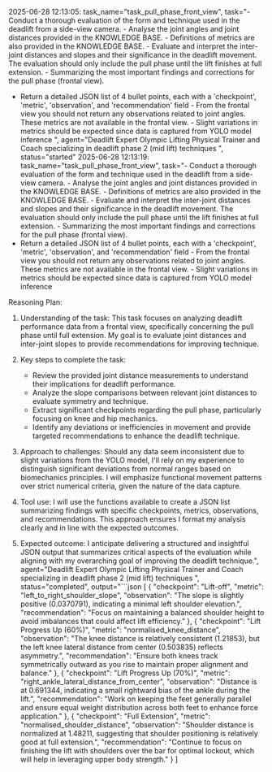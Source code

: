 2025-06-28 12:13:05: task_name="task_pull_phase_front_view", task="- Conduct a thorough evaluation of the form and technique used in the deadlift from a side-view camera. - Analyse the joint angles and joint distances provided in the KNOWLEDGE BASE. - Definitions of metrics are also provided in the KNOWLEDGE BASE. - Evaluate and interpret the inter-joint distances and slopes and their significance in the deadlift movement. The evaluation should only include the pull phase until the lift finishes at full extension. - Summarizing the most important findings and corrections for the pull phase (frontal view).
- Return a detailed JSON list of 4 bullet points, each with a 'checkpoint', 'metric', 'observation', and 'recommendation' field - From the frontal view you should not return any observations related to joint angles. These metrics are not available in the frontal view. - Slight variations in metrics should be expected since data is captured from YOLO model inference
", agent="Deadlift Expert Olympic Lifting Physical Trainer and Coach specializing in deadlift phase 2 (mid lift) techniques
", status="started"
2025-06-28 12:13:19: task_name="task_pull_phase_front_view", task="- Conduct a thorough evaluation of the form and technique used in the deadlift from a side-view camera. - Analyse the joint angles and joint distances provided in the KNOWLEDGE BASE. - Definitions of metrics are also provided in the KNOWLEDGE BASE. - Evaluate and interpret the inter-joint distances and slopes and their significance in the deadlift movement. The evaluation should only include the pull phase until the lift finishes at full extension. - Summarizing the most important findings and corrections for the pull phase (frontal view).
- Return a detailed JSON list of 4 bullet points, each with a 'checkpoint', 'metric', 'observation', and 'recommendation' field - From the frontal view you should not return any observations related to joint angles. These metrics are not available in the frontal view. - Slight variations in metrics should be expected since data is captured from YOLO model inference


Reasoning Plan:
1. Understanding of the task: This task focuses on analyzing deadlift performance data from a frontal view, specifically concerning the pull phase until full extension. My goal is to evaluate joint distances and inter-joint slopes to provide recommendations for improving technique. 

2. Key steps to complete the task:
   - Review the provided joint distance measurements to understand their implications for deadlift performance.
   - Analyze the slope comparisons between relevant joint distances to evaluate symmetry and technique.
   - Extract significant checkpoints regarding the pull phase, particularly focusing on knee and hip mechanics.
   - Identify any deviations or inefficiencies in movement and provide targeted recommendations to enhance the deadlift technique.

3. Approach to challenges: Should any data seem inconsistent due to slight variations from the YOLO model, I'll rely on my experience to distinguish significant deviations from normal ranges based on biomechanics principles. I will emphasize functional movement patterns over strict numerical criteria, given the nature of the data capture.

4. Tool use: I will use the functions available to create a JSON list summarizing findings with specific checkpoints, metrics, observations, and recommendations. This approach ensures I format my analysis clearly and in line with the expected outcomes. 

5. Expected outcome: I anticipate delivering a structured and insightful JSON output that summarizes critical aspects of the evaluation while aligning with my overarching goal of improving the deadlift technique.", agent="Deadlift Expert Olympic Lifting Physical Trainer and Coach specializing in deadlift phase 2 (mid lift) techniques
", status="completed", output="```json
[
    {
        "checkpoint": "Lift-off",
        "metric": "left_to_right_shoulder_slope",
        "observation": "The slope is slightly positive (0.0370791), indicating a minimal left shoulder elevation.",
        "recommendation": "Focus on maintaining a balanced shoulder height to avoid imbalances that could affect lift efficiency."
    },
    {
        "checkpoint": "Lift Progress Up (60%)",
        "metric": "normalised_knee_distance",
        "observation": "The knee distance is relatively consistent (1.21853), but the left knee lateral distance from center (0.503835) reflects asymmetry.",
        "recommendation": "Ensure both knees track symmetrically outward as you rise to maintain proper alignment and balance."
    },
    {
        "checkpoint": "Lift Progress Up (70%)",
        "metric": "right_ankle_lateral_distance_from_center",
        "observation": "Distance is at 0.691344, indicating a small rightward bias of the ankle during the lift.",
        "recommendation": "Work on keeping the feet generally parallel and ensure equal weight distribution across both feet to enhance force application."
    },
    {
        "checkpoint": "Full Extension",
        "metric": "normalised_shoulder_distance",
        "observation": "Shoulder distance is normalized at 1.48211, suggesting that shoulder positioning is relatively good at full extension.",
        "recommendation": "Continue to focus on finishing the lift with shoulders over the bar for optimal lockout, which will help in leveraging upper body strength."
    }
]
```"
